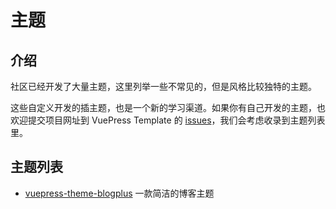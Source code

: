 # 主题

## 介绍
社区已经开发了大量主题，这里列举一些不常见的，但是风格比较独特的主题。

这些自定义开发的插主题，也是一个新的学习渠道。如果你有自己开发的主题，也欢迎提交项目网址到 VuePress Template 的 [issues](https://github.com/openHacking/vuepress-template/issues)，我们会考虑收录到主题列表里。

## 主题列表

- [vuepress-theme-blogplus](https://github.com/Dushusir/vuepress-theme-blogplus) 一款简洁的博客主题